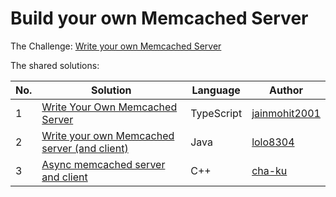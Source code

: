 # Build your own Memcached Server

The Challenge: [Write your own Memcached Server](https://codingchallenges.fyi/challenges/challenge-memcached)

The shared solutions:

| No. | Solution | Language | Author |
|-----|----------|----------|--------|
| 1 | [Write Your Own Memcached Server](https://github.com/jainmohit2001/coding-challenges/tree/master/src/17) | TypeScript | [jainmohit2001](https://github.com/jainmohit2001) |
| 2 | [Write your own Memcached server (and client)](https://github.com/lolo8304/coding-challenge/tree/main/no-17) | Java | [lolo8304](https://github.com/lolo8304) |
| 3 | [Async memcached server and client](https://github.com/cha-ku/memsaab) | C++ | [cha-ku](https://github.com/cha-ku) |
